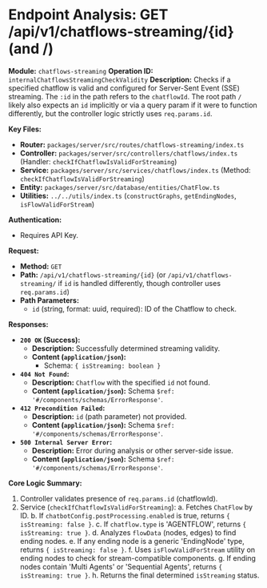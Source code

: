 # Endpoint Analysis: GET /api/v1/chatflows-streaming/{id} (and /)

**Module:** `chatflows-streaming`
**Operation ID:** `internalChatflowsStreamingCheckValidity`
**Description:** Checks if a specified chatflow is valid and configured for Server-Sent Event (SSE) streaming. The `:id` in the path refers to the `chatflowId`. The root path `/` likely also expects an `id` implicitly or via a query param if it were to function differently, but the controller logic strictly uses `req.params.id`.

**Key Files:**
*   **Router:** `packages/server/src/routes/chatflows-streaming/index.ts`
*   **Controller:** `packages/server/src/controllers/chatflows/index.ts` (Handler: `checkIfChatflowIsValidForStreaming`)
*   **Service:** `packages/server/src/services/chatflows/index.ts` (Method: `checkIfChatflowIsValidForStreaming`)
*   **Entity:** `packages/server/src/database/entities/ChatFlow.ts`
*   **Utilities:** `../../utils/index.ts` (`constructGraphs`, `getEndingNodes`, `isFlowValidForStream`)

**Authentication:**
*   Requires API Key.

**Request:**
*   **Method:** `GET`
*   **Path:** `/api/v1/chatflows-streaming/{id}` (or `/api/v1/chatflows-streaming/` if `id` is handled differently, though controller uses `req.params.id`)
*   **Path Parameters:**
    *   `id` (string, format: uuid, required): ID of the Chatflow to check.

**Responses:**

*   **`200 OK` (Success):**
    *   **Description:** Successfully determined streaming validity.
    *   **Content (`application/json`):**
        *   Schema: `{ isStreaming: boolean }`
*   **`404 Not Found`:**
    *   **Description:** `Chatflow` with the specified `id` not found.
    *   **Content (`application/json`):** Schema `$ref: '#/components/schemas/ErrorResponse'`.
*   **`412 Precondition Failed`:**
    *   **Description:** `id` (path parameter) not provided.
    *   **Content (`application/json`):** Schema `$ref: '#/components/schemas/ErrorResponse'`.
*   **`500 Internal Server Error`:**
    *   **Description:** Error during analysis or other server-side issue.
    *   **Content (`application/json`):** Schema `$ref: '#/components/schemas/ErrorResponse'`.

**Core Logic Summary:**
1. Controller validates presence of `req.params.id` (chatflowId).
2. Service (`checkIfChatflowIsValidForStreaming`):
    a. Fetches `ChatFlow` by ID.
    b. If `chatbotConfig.postProcessing.enabled` is true, returns `{ isStreaming: false }`.
    c. If `chatflow.type` is 'AGENTFLOW', returns `{ isStreaming: true }`.
    d. Analyzes `flowData` (nodes, edges) to find ending nodes.
    e. If any ending node is a generic 'EndingNode' type, returns `{ isStreaming: false }`.
    f. Uses `isFlowValidForStream` utility on ending nodes to check for stream-compatible components.
    g. If ending nodes contain 'Multi Agents' or 'Sequential Agents', returns `{ isStreaming: true }`.
    h. Returns the final determined `isStreaming` status.
